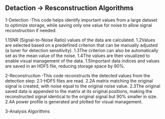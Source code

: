 ## Detaction -> Resconstruction Algorithms
1-Detection -This code helps identify important values from a large dataset to optimize storage, while saving only one value for noise to allow signal reconstruction if needed:

1.1SNR (Signal-to-Noise Ratio) values of the data are calculated.
1.2Values are selected based on a predefined criterion that can be manually adjusted (a tuner for detection sensitivity).
1.3The criterion can also be automatically set as the mean value of the noise.
1.4The values are then visualized to enable visual management of the data.
1.5Important data indices and values are saved in an HDF5 file, reducing storage space by 90%.

2-Reconstruction -This code reconstructs the detected values from the detection step:
2.1-HDF5 files are read.
2.2A matrix matching the original signal is created, with noise equal to the original noise value.
2.3The original saved data is appended to the matrix at its original positions, making the reconstructed signal identical to the original signal but 90% smaller in size.
2.4A power profile is generated and plotted for visual management.

3-Analysis Algorithms
